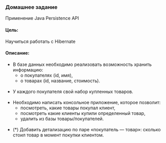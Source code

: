 ### Домашнее задание
Применение Java Persistence API

#### Цель:
Научиться работать с Hibernate

#### Описание:

* В базе данных необходимо реализовать возможность хранить информацию:
  * о покупателях (id, имя),
  * о товарах (id, название, стоимость).<br></br>
* У каждого покупателя свой набор купленных товаров.<br></br>
* Необходимо написать консольное приложение, которое позволит:
  * посмотреть, какие товары покупал клиент,
  * посмотреть какие клиенты купили определенный товар,
  * удалить из базы товары/покупателей.<br></br>
* (*) Добавить детализацию по паре «покупатель — товар»: сколько стоил товар в момент покупки клиентом.
